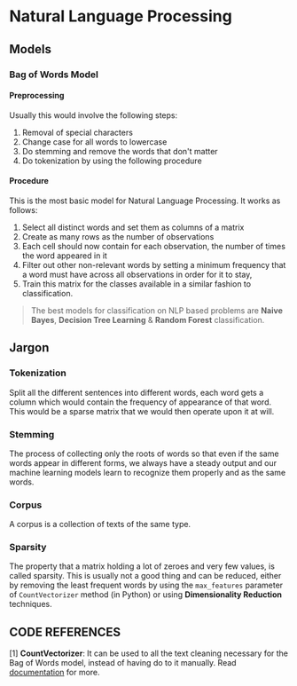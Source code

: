 # Natural Language Processing



## Models

### Bag of Words Model

#### Preprocessing

Usually this would involve the following steps:

1. Removal of special characters
2. Change case for all words to lowercase
3. Do stemming and remove the words that don't matter
4. Do tokenization by using the following procedure

#### Procedure 

This is the most basic model for Natural Language Processing. It works as follows:

1. Select all distinct words and set them as columns of a matrix
2. Create as many rows as the number of observations
3. Each cell should now contain for each observation, the number of times the word appeared in it
4. Filter out other non-relevant words by setting a minimum frequency that a word must have across all observations in order for it to stay, 
5. Train this matrix for the classes available in a similar fashion to classification.

> The best models for classification on NLP based problems are **Naive Bayes**, **Decision Tree Learning** & **Random Forest** classification.

## Jargon

### Tokenization

Split all the different sentences into different words, each word gets a column which would contain the frequency of appearance of that word. This would be a sparse matrix that we would then operate upon it at will.

### Stemming

The process of collecting only the roots of words so that even if the same words appear in different forms, we always have a steady output and our machine learning models learn to recognize them properly and as the same words.

### Corpus

A corpus is a collection of texts of the same type.

### Sparsity 

The property that a matrix holding a lot of zeroes and very few values, is called sparsity. This is usually not a good thing and can be reduced, either by removing the least frequent words by using the `max_features` parameter of `CountVectorizer` method (in Python) or using **Dimensionality Reduction** techniques. 

## CODE REFERENCES

[1] **CountVectorizer**: It can be used to all the text cleaning necessary for the Bag of Words model, instead of having do to it manually. Read [documentation](http://scikit-learn.org/stable/modules/generated/sklearn.feature_extraction.text.CountVectorizer.html) for more.